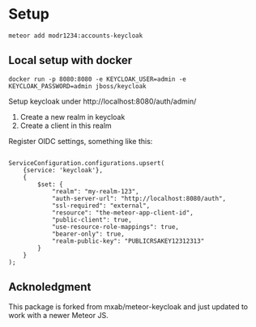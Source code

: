 # Setup

```
meteor add modr1234:accounts-keycloak
```

## Local setup with docker
```
docker run -p 8080:8080 -e KEYCLOAK_USER=admin -e KEYCLOAK_PASSWORD=admin jboss/keycloak
```

Setup keycloak under http://localhost:8080/auth/admin/

1. Create a new realm in keycloak
2. Create a client in this realm

Register OIDC settings, something like this:
```

ServiceConfiguration.configurations.upsert(
    {service: 'keycloak'},
    {
        $set: {
            "realm": "my-realm-123",
            "auth-server-url": "http://localhost:8080/auth",
            "ssl-required": "external",
            "resource": "the-meteor-app-client-id",
            "public-client": true,
            "use-resource-role-mappings": true,
            "bearer-only": true,
            "realm-public-key": "PUBLICRSAKEY12312313"
        }
    }
);

```
## Acknoledgment
This package is forked from mxab/meteor-keycloak and just updated to work with a newer Meteor JS.


